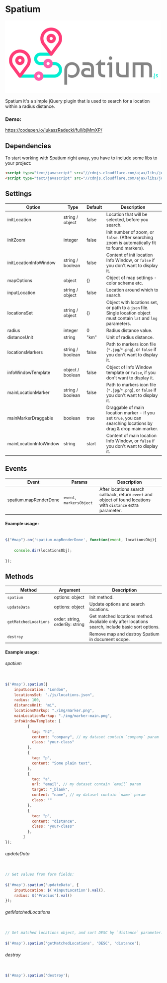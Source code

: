 # Spatium

![Spatium](https://raw.githubusercontent.com/LukaszRadecki/spatium/master/app/demo/img/spatium_logo.png)

Spatium it's a simple jQuery plugin that is used to search for a location within a radius distance.

### Demo:

https://codepen.io/lukaszRadecki/full/bjMmXP/

## Dependencies

To start working with Spatium right away, you have to include some libs to your project:

```html
<script type="text/javascript" src="//cdnjs.cloudflare.com/ajax/libs/jquery/3.3.1/jquery.min.js"></script>
<script type="text/javascript" src="//cdnjs.cloudflare.com/ajax/libs/jqueryui/1.12.1/jquery-ui.min.js"></script>
```


## Settings

Option | Type | Default | Description
------ | ---- | ------- | -----------
initLocation | string / object | false | Location that will be selected, before you search.
initZoom | integer | false | Init number of zoom, or `false`. (After searching zoom is automatically fit to found markers).
initLocationInfoWindow | string / boolean | false| Content of init location Info Window, or `false` if you don't want to display it.
mapOptions | object | {} | Object of map settings - color scheme etc.
inputLocation | string / object | false | Location around which to search.
locationsSet | string / object | {} | Object with locations set, or path to a `json` file. Single location object must contain `lat` and `lng` parameters.
radius | integer | 0 | Radius distance value.
distanceUnit | string | "km" | Unit of radius distance.
locationsMarkers | string / boolean | false | Path to markers icon file (`*.jpg`/`*.png`), or `false` if you don't want to display it.
infoWindowTemplate | object / boolean | false| Object of Info Window template or `false`, if you don't want to display it.
mainLocationMarker | string / boolean | false | Path to markers icon file (`*.jpg`/`*.png`), or `false` if you don't want to display it.
mainMarkerDraggable | boolean | true | Draggable of main location marker - if you set `true`, you can searching locations by drag & drop main marker.
mainLocationInfoWindow | string | start | Content of main location Info Window, or `false` if you don't want to display it.


## Events

Event | Params | Description
----- | ------ | -----------
spatium.mapRenderDone | `event`, `markersObject` | After locations search callback, return `event` and object of found locations with `distance` extra parameter.

#### Example usage:

```javascript

$("#map").on('spatium.mapRenderDone', function(event, locationsObj){
        
    console.dir(locationsObj);
        
});

```

## Methods

Method | Argument | Description
------ | -------- | -----------
`spatium` | options: object | Init method.
`updateData` | options: object | Update options and search locations.
`getMatchedLocations` | order: string, orderBy: string | Get matched locations method. Avaliable only after locations search, include basic sort options.
`destroy` |  | Remove map and destroy Spatium in document scope.


#### Example usage:

###### spatium

```javascript

$('#map').spatium({
    inputLocation: "London",
    locationsSet: "./js/locations.json",
    radius: 100,
    distanceUnit: "mi",
    locationsMarkup: "./img/marker.png",
    mainLocationMarkup: "./img/marker-main.png",
    infoWindowTemplate: [
          {
            tag: "h2",
            content: "company", // my dataset contain `company` param
            class: "your-class"
          },
          {
            tag: "p",
            content: "Some plain text",
          },
          {
            tag: "a",
            url: "email", // my dataset contain `email` param
            target: "_blank",
            content: "name", // my dataset contain `name` param
            class: ""
          },
          {
            tag: "p",
            content: "distance",
            class: "your-class"
          },
        ]
});

```

###### updateData

```javascript

// Get values from form fields:

$('#map').spatium('updateData', {
    inputLocation: $('#inputLocation').val(),
    radius: $('#radius').val()
});

```

###### getMatchedLocations

```javascript

// Get matched locations object, and sort DESC by `distance` parameter:

$('#map').spatium('getMatchedLocations', 'DESC', 'distance');

```

###### destroy

```javascript

$('#map').spatium('destroy');

```
